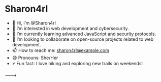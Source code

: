 # Sharon4rl

- 👋 Hi, I’m @Sharon4rl
- 👀 I’m interested in web development and cybersecurity.
- 🌱 I’m currently learning advanced JavaScript and security protocols.
- 💞️ I’m looking to collaborate on open-source projects related to web development.
- 📫 How to reach me: sharon4rl@example.com
- 😄 Pronouns: She/Her
- ⚡ Fun fact: I love hiking and exploring new trails on weekends!

--->
